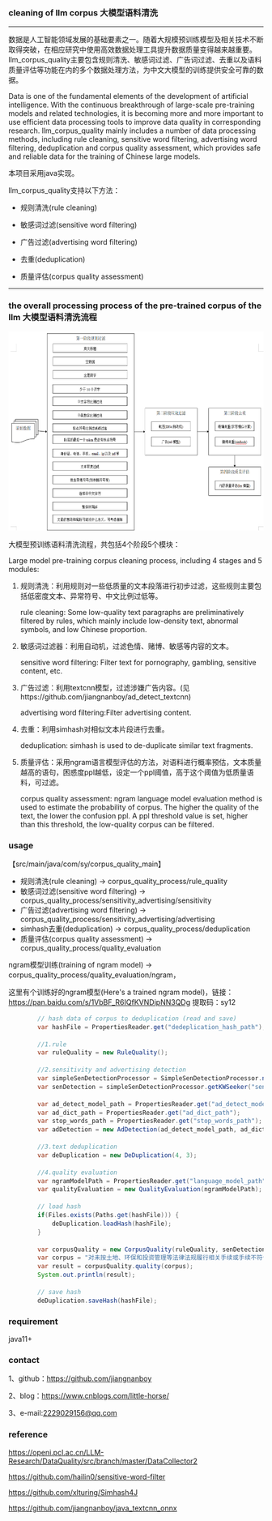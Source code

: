 ### cleaning of llm corpus 大模型语料清洗

-----------------------------------------------------------------------
数据是人工智能领域发展的基础要素之一。随着大规模预训练模型及相关技术不断取得突破，在相应研究中使用高效数据处理工具提升数据质量变得越来越重要。 
llm_corpus_quality主要包含规则清洗、敏感词过滤、广告词过滤、去重以及语料质量评估等功能在内的多个数据处理方法，为中文大模型的训练提供安全可靠的数据。

Data is one of the fundamental elements of the development of artificial intelligence. With the continuous breakthrough of large-scale pre-training models and related technologies,
it is becoming more and more important to use efficient data processing tools to improve data quality in corresponding research. llm_corpus_quality mainly includes a number of data processing methods, 
including rule cleaning, sensitive word filtering, advertising word filtering, deduplication and corpus quality assessment, which provides safe and reliable data for the training of Chinese large models.

本项目采用java实现。

llm_corpus_quality支持以下方法：

* 规则清洗(rule cleaning)

* 敏感词过滤(sensitive word filtering)

* 广告过滤(advertising word filtering)

* 去重(deduplication)

* 质量评估(corpus quality assessment)
--------------------------------------------------------------------------------
### the overall processing process of the pre-trained corpus of the llm 大模型语料清洗流程

<div align=center>
<img src="llm_corpus_process.png" width="613" height="393"/><br/>
</div>

大模型预训练语料清洗流程，共包括4个阶段5个模块：

Large model pre-training corpus cleaning process, including 4 stages and 5 modules:

1. 规则清洗：利用规则对一些低质量的文本段落进行初步过滤，这些规则主要包括低密度文本、异常符号、中文比例过低等。

   rule cleaning: Some low-quality text paragraphs are preliminatively filtered by rules, which mainly include low-density text, abnormal symbols, and low Chinese proportion.          

2. 敏感词过滤器：利用自动机，过滤色情、赌博、敏感等内容的文本。

   sensitive word filtering: Filter text for pornography, gambling, sensitive content, etc.                       

3. 广告过滤：利用textcnn模型，过滤涉嫌广告内容。(见https://github.com/jiangnanboy/ad_detect_textcnn)

   advertising word filtering:Filter advertising content.                         

4. 去重：利用simhash对相似文本片段进行去重。

   deduplication: simhash is used to de-duplicate similar text fragments.

5. 质量评估：采用ngram语言模型评估的方法，对语料进行概率预估，文本质量越高的语句，困惑度ppl越低，设定一个ppl阈值，高于这个阈值为低质量语料，可过滤。

   corpus quality assessment: ngram language model evaluation method is used to estimate the probability of corpus. The higher the quality of the text, the lower the confusion ppl. A ppl threshold value is set, higher than this threshold, the low-quality corpus can be filtered.                        

### usage
【src/main/java/com/sy/corpus_quality_main】

* 规则清洗(rule cleaning) -> corpus_quality_process/rule_quality
* 敏感词过滤(sensitive word filtering) -> corpus_quality_process/sensitivity_advertising/sensitivity
* 广告过滤(advertising word filtering) -> corpus_quality_process/sensitivity_advertising/advertising
* simhash去重(deduplication) -> corpus_quality_process/deduplication
* 质量评估(corpus quality assessment) -> corpus_quality_process/quality_evaluation

ngram模型训练(training of ngram model) -> corpus_quality_process/quality_evaluation/ngram，

这里有个训练好的ngram模型(Here's a trained ngram model)，链接：https://pan.baidu.com/s/1VbBF_R6IQfKVNDipNN3QDg 提取码：sy12

``` java
        // hash data of corpus to deduplication (read and save)
        var hashFile = PropertiesReader.get("dedeplication_hash_path");

        //1.rule
        var ruleQuality = new RuleQuality();

        //2.sensitivity and advertising detection
        var simpleSenDetectionProcessor = SimpleSenDetectionProcessor.newInstance();
        var senDetection = simpleSenDetectionProcessor.getKWSeeker("sensitive_words_path");

        var ad_detect_model_path = PropertiesReader.get("ad_detect_model_path");
        var ad_dict_path = PropertiesReader.get("ad_dict_path");
        var stop_words_path = PropertiesReader.get("stop_words_path");
        var adDetection = new AdDetection(ad_detect_model_path, ad_dict_path, stop_words_path);

        //3.text deduplication
        var deDuplication = new DeDuplication(4, 3);

        //4.quality evaluation
        var ngramModelPath = PropertiesReader.get("language_model_path");
        var qualityEvaluation = new QualityEvaluation(ngramModelPath);

        // load hash
        if(Files.exists(Paths.get(hashFile))) {
            deDuplication.loadHash(hashFile);
        }

        var corpusQuality = new CorpusQuality(ruleQuality, senDetection, adDetection, deDuplication, qualityEvaluation, 100);
        var corpus = "对未按土地、环保和投资管理等法律法规履行相关手续或手续不符合规定的违规项目，地方政府要按照要求进行全面清理。一，凡是未开工的违规项目，一律不得开工建设；二，凡是不符合产业政策、准入标准、环保要求的违规项目一律停建。";
        var result = corpusQuality.quality(corpus);
        System.out.println(result);

        // save hash
        deDuplication.saveHash(hashFile);
```

### requirement
java11+

### contact
1、github：https://github.com/jiangnanboy

2、blog：https://www.cnblogs.com/little-horse/

3、e-mail:2229029156@qq.com

### reference
https://openi.pcl.ac.cn/LLM-Research/DataQuality/src/branch/master/DataCollector2

https://github.com/hailin0/sensitive-word-filter

https://github.com/xlturing/Simhash4J

https://github.com/jiangnanboy/java_textcnn_onnx


